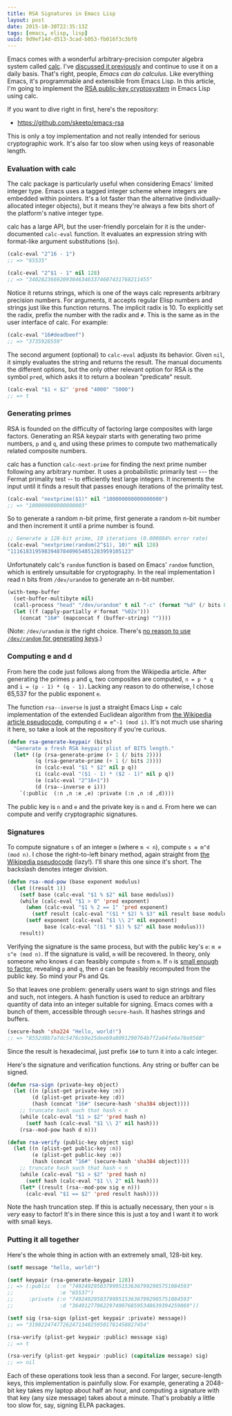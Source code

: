 ```yaml
---
title: RSA Signatures in Emacs Lisp
layout: post
date: 2015-10-30T22:35:13Z
tags: [emacs, elisp, lisp]
uuid: 9d9ef14d-d513-3cad-b053-fb016f3c3bf0
---
```


Emacs comes with a wonderful arbitrary-precision computer algebra
system called [calc][calc]. I've [discussed it previously][prev] and
continue to use it on a daily basis. That's right, people, *Emacs can
do calculus*. Like everything Emacs, it's programmable and extensible
from Emacs Lisp. In this article, I'm going to implement the [RSA
public-key cryptosystem][rsa] in Emacs Lisp using calc.

If you want to dive right in first, here's the repository:

* <https://github.com/skeeto/emacs-rsa>

This is only a toy implementation and not really intended for serious
cryptographic work. It's also far too slow when using keys of
reasonable length.

### Evaluation with calc

The calc package is particularly useful when considering Emacs'
limited integer type. Emacs uses a tagged integer scheme where
integers are embedded within pointers. It's a lot faster than the
alternative (individually-allocated integer objects), but it means
they're always a few bits short of the platform's native integer type.

calc has a large API, but the user-friendly porcelain for it is the
under-documented `calc-eval` function. It evaluates an expression
string with format-like argument substitutions (`$n`).

~~~cl
(calc-eval "2^16 - 1")
;; => "65535"

(calc-eval "2^$1 - 1" nil 128)
;; => "340282366920938463463374607431768211455"
~~~

Notice it returns strings, which is one of the ways calc represents
arbitrary precision numbers. For arguments, it accepts regular Elisp
numbers and strings just like this function returns. The implicit
radix is 10. To explicitly set the radix, prefix the number with the
radix and `#`. This is the same as in the user interface of calc. For
example:

~~~cl
(calc-eval "16#deadbeef")
;; => "3735928559"
~~~

The second argument (optional) to `calc-eval` adjusts its behavior.
Given `nil`, it simply evaluates the string and returns the result.
The manual documents the different options, but the only other
relevant option for RSA is the symbol `pred`, which asks it to return
a boolean "predicate" result.

~~~cl
(calc-eval "$1 < $2" 'pred "4000" "5000")
;; => t
~~~

### Generating primes

RSA is founded on the difficulty of factoring large composites with
large factors. Generating an RSA keypair starts with generating two
prime numbers, `p` and `q`, and using these primes to compute two
mathematically related composite numbers.

calc has a function `calc-next-prime` for finding the next prime
number following any arbitrary number. It uses a probabilistic
primarily test --- the Fermat primality test -- to efficiently test
large integers. It increments the input until it finds a result that
passes enough iterations of the primality test.

~~~cl
(calc-eval "nextprime($1)" nil "100000000000000000")
;; => "100000000000000003"
~~~

So to generate a random n-bit prime, first generate a random n-bit
number and then increment it until a prime number is found.

~~~cl
;; Generate a 128-bit prime, 10 iterations (0.000084% error rate)
(calc-eval "nextprime(random(2^$1), 10)" nil 128)
"111618319598394878409654851283959105123"
~~~

Unfortunately calc's `random` function is based on Emacs' `random`
function, which is entirely unsuitable for cryptography. In the real
implementation I read n bits from `/dev/urandom` to generate an n-bit
number.

~~~cl
(with-temp-buffer
  (set-buffer-multibyte nil)
  (call-process "head" "/dev/urandom" t nil "-c" (format "%d" (/ bits 8)))
  (let ((f (apply-partially #'format "%02x")))
    (concat "16#" (mapconcat f (buffer-string) ""))))
~~~

(Note: `/dev/urandom` *is* the right choice. There's [no reason to use
`/dev/random` for generating keys][myth].)

### Computing e and d

From here the code just follows along from the Wikipedia article.
After generating the primes `p` and `q`, two composites are computed,
`n = p * q` and `i = (p - 1) * (q - 1)`. Lacking any reason to do
otherwise, I chose 65,537 for the public exponent `e`.

The function `rsa--inverse` is just a straight Emacs Lisp + calc
implementation of the extended Euclidean algorithm from [the Wikipedia
article pseudocode][euc], computing `d ≡ e^-1 (mod i)`. It's not much
use sharing it here, so take a look at the repository if you're
curious.

~~~cl
(defun rsa-generate-keypair (bits)
  "Generate a fresh RSA keypair plist of BITS length."
  (let* ((p (rsa-generate-prime (+ 1 (/ bits 2))))
         (q (rsa-generate-prime (+ 1 (/ bits 2))))
         (n (calc-eval "$1 * $2" nil p q))
         (i (calc-eval "($1 - 1) * ($2 - 1)" nil p q))
         (e (calc-eval "2^16+1"))
         (d (rsa--inverse e i)))
    `(:public  (:n ,n :e ,e) :private (:n ,n :d ,d))))
~~~

The public key is `n` and `e` and the private key is `n` and `d`. From
here we can compute and verify cryptographic signatures.

### Signatures

To compute signature `s` of an integer `m` (where `m < n`), compute
`s ≡ m^d (mod n)`. I chose the right-to-left binary method, again
straight from [the Wikipedia pseudocode][pow] (lazy!). I'll share this
one since it's short. The backslash denotes integer division.

~~~cl
(defun rsa--mod-pow (base exponent modulus)
  (let ((result 1))
    (setf base (calc-eval "$1 % $2" nil base modulus))
    (while (calc-eval "$1 > 0" 'pred exponent)
      (when (calc-eval "$1 % 2 == 1" 'pred exponent)
        (setf result (calc-eval "($1 * $2) % $3" nil result base modulus)))
      (setf exponent (calc-eval "$1 \\ 2" nil exponent)
            base (calc-eval "($1 * $1) % $2" nil base modulus)))
    result))
~~~

Verifying the signature is the same process, but with the public key's
`e`: `m ≡ s^e (mod n)`. If the signature is valid, `m` will be
recovered. In theory, only someone who knows `d` can feasibly compute
`s` from `m`. If `n` is [small enough to factor][factor], revealing
`p` and `q`, then `d` can be feasibly recomputed from the public key.
So mind your Ps and Qs.

So that leaves one problem: generally users want to sign strings and
files and such, not integers. A hash function is used to reduce an
arbitrary quantity of data into an integer suitable for signing. Emacs
comes with a bunch of them, accessible through `secure-hash`. It
hashes strings and buffers.

~~~cl
(secure-hash 'sha224 "Hello, world!")
;; => "8552d8b7a7dc5476cb9e25dee69a8091290764b7f2a64fe6e78e9568"
~~~

Since the result is hexadecimal, just prefix `16#` to turn it into a
calc integer.

Here's the signature and verification functions. Any string or buffer
can be signed.

~~~cl
(defun rsa-sign (private-key object)
  (let ((n (plist-get private-key :n))
        (d (plist-get private-key :d))
        (hash (concat "16#" (secure-hash 'sha384 object))))
    ;; truncate hash such that hash < n
    (while (calc-eval "$1 > $2" 'pred hash n)
      (setf hash (calc-eval "$1 \\ 2" nil hash)))
    (rsa--mod-pow hash d n)))

(defun rsa-verify (public-key object sig)
  (let ((n (plist-get public-key :n))
        (e (plist-get public-key :e))
        (hash (concat "16#" (secure-hash 'sha384 object))))
    ;; truncate hash such that hash < n
    (while (calc-eval "$1 > $2" 'pred hash n)
      (setf hash (calc-eval "$1 \\ 2" nil hash)))
    (let* ((result (rsa--mod-pow sig e n)))
      (calc-eval "$1 == $2" 'pred result hash))))
~~~

Note the hash truncation step. If this is actually necessary, then
your `n` is *very* easy to factor! It's in there since this is just a
toy and I want it to work with small keys.

### Putting it all together

Here's the whole thing in action with an extremely small, 128-bit key.

~~~cl
(setf message "hello, world!")

(setf keypair (rsa-generate-keypair 128))
;; => (:public  (:n "74924929503799951536367992905751084593"
;;               :e "65537")
;;     :private (:n "74924929503799951536367992905751084593"
;;               :d "36491277062297490768595348639394259869"))

(setf sig (rsa-sign (plist-get keypair :private) message))
;; => "31982247477262471348259501761458827454"

(rsa-verify (plist-get keypair :public) message sig)
;; => t

(rsa-verify (plist-get keypair :public) (capitalize message) sig)
;; => nil
~~~

Each of these operations took less than a second. For larger,
secure-length keys, this implementation is painfully slow. For
example, generating a 2048-bit key takes my laptop about half an hour,
and computing a signature with that key (any size message) takes about
a minute. That's probably a little too slow for, say, signing ELPA
packages.


[calc]: http://www.gnu.org/software/emacs/manual/html_mono/calc.html
[prev]: /blog/2009/06/23/
[rsa]: https://en.wikipedia.org/wiki/RSA_(cryptosystem)
[euc]: https://en.wikipedia.org/wiki/Extended_Euclidean_algorithm
[pow]: https://en.wikipedia.org/wiki/Modular_exponentiation#Right-to-left_binary_method
[factor]: http://crypto.stackexchange.com/a/5942
[myth]: http://www.2uo.de/myths-about-urandom/
